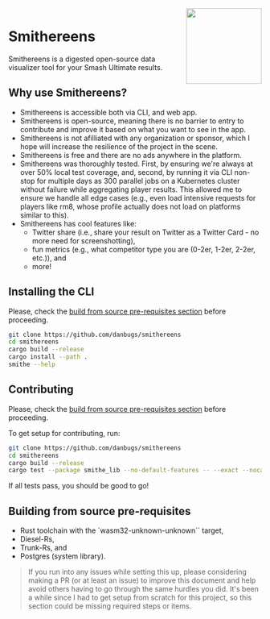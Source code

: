 <img align="right" src="docs/imgs/android-chrome-192x192.png" width="150px" />

# Smithereens

Smithereens is a digested open-source data visualizer tool for your Smash Ultimate results. 

## Why use Smithereens?

- Smithereens is accessible both via CLI, and web app.
- Smithereens is open-source, meaning there is no barrier to entry to contribute and improve it based on what you want to see in the app.
- Smithereens is not afilliated with any organization or sponsor, which I hope will increase the resilience of the project in the scene.
- Smithereens is free and there are no ads anywhere in the platform.
- Smithereens was thoroughly tested. First, by ensuring we're always at over 50% local test coverage, and, second, by running it via CLI non-stop for multiple days as 300 parallel jobs on a Kubernetes cluster without failure while aggregating player results. This allowed me to ensure we handle all edge cases (e.g., even load intensive requests for players like rm8, whose profile actually does not load on platforms similar to this).
- Smithereens has cool features like:
    - Twitter share (i.e., share your result on Twitter as a Twitter Card - no more need for screenshotting),
    - fun metrics (e.g., what competitor type you are (0-2er, 1-2er, 2-2er, etc.)), and
    - more!

## Installing the CLI

Please, check the [build from source pre-requisites section](#building-from-source-pre-requisites) before proceeding.

```sh
git clone https://github.com/danbugs/smithereens
cd smithereens
cargo build --release
cargo install --path .
smithe --help
```

## Contributing

Please, check the [build from source pre-requisites section](#building-from-source-pre-requisites) before proceeding.

To get setup for contributing, run:
```sh
git clone https://github.com/danbugs/smithereens
cd smithereens
cargo build --release
cargo test --package smithe_lib --no-default-features -- --exact --nocapture --test-threads=1
```

If all tests pass, you should be good to go!

## Building from source pre-requisites

- Rust toolchain with the `wasm32-unknown-unknown`` target,
- Diesel-Rs,
- Trunk-Rs, and
- Postgres (system library).

> If you run into any issues while setting this up, please considering making a PR (or at least an issue) to improve this document and help avoid others having to go through the same hurdles you did. It's been a while since I had to get setup from scratch for this project, so this section could be missing required steps or items.
